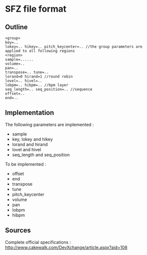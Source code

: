 SFZ file format
===============

Outline
-------

	<group>
	key=..
	lokey=.. hikey=.. pitch_keycenter=.. //the group parameters are applied to all following regions
	<region>
	sample=......
	volume=..
	pan=..
	transpose=.. tune=..
	lorand=0 hirand=1 //round robin
	lovel=.. hivel=.. 
	lobpm=.. hibpm=.. //bpm layer
	seq_length=.. seq_position=.. //sequence
	offset=..
	end=..


Implementation
--------------

The following parameters are implemented :

 * sample
 * key, lokey and hikey
 * lorand and hirand
 * lovel and hivel
 * seq_length and seq_position

To be implemented :

 * offset
 * end
 * transpose
 * tune
 * pitch_keycenter
 * volume
 * pan
 * lobpm
 * hibpm


Sources
-------

Complete official specifications : http://www.cakewalk.com/DevXchange/article.aspx?aid=108